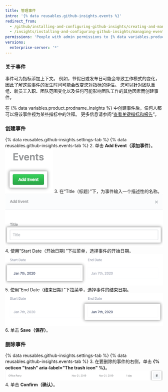 ```yaml
---
title: 管理事件
intro: '{% data reusables.github-insights.events %}'
redirect_from:
  - /github/installing-and-configuring-github-insights/creating-and-managing-events
  - /insights/installing-and-configuring-github-insights/managing-events
permissions: 'People with admin permissions to {% data variables.product.prodname_insights %} can manage events.'
versions:
  enterprise-server: '*'
---
```


### 关于事件

事件可为指标添加上下文。 例如，节假日或发布日可能会导致工作模式的变化，因此了解这些事件的发生时间可能会改变您对指标的评估。 您可以针对团队重组、新员工入职、团队范围变化以及任何可能影响团队工作的其他因素而创建事件。

在 {% data variables.product.prodname_insights %} 中创建事件后，任何人都可以将该事件视为某些指标中的注释。 更多信息请参阅“[查看关键指标和报告](/insights/exploring-your-usage-of-github-enterprise/viewing-key-metrics-and-reports)”。

### 创建事件

{% data reusables.github-insights.settings-tab %}
{% data reusables.github-insights.events-tab %}
2. 单击 **Add Event（添加事件）**。 ![添加事件按钮](/assets/images/help/insights/add-event.png)
3. 在“Title（标题）”下，为事件输入一个描述性的名称。 ![标题字段](/assets/images/help/insights/title-field.png)
4. 使用“Start Date（开始日期）”下拉菜单，选择事件的开始日期。 ![开始日期下拉菜单](/assets/images/help/insights/start-date.png)
5. 使用“End Date（结束日期）”下拉菜单，选择事件的结束日期。 ![结束日期下拉菜单](/assets/images/help/insights/end-date.png)
6. 单击 **Save（保存）**。

### 删除事件

{% data reusables.github-insights.settings-tab %}
{% data reusables.github-insights.events-tab %}
3. 在要删除的事件的右侧，单击 **{% octicon "trash" aria-label="The trash icon" %}**。 ![回收站按钮](/assets/images/help/insights/trashcan-button.png)
4. 单击 **Confirm（确认）**。
